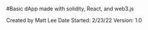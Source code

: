 #Basic dApp made with solidity, React, and web3.js

Created by Matt Lee
Date Started: 2/23/22
Version: 1.0

